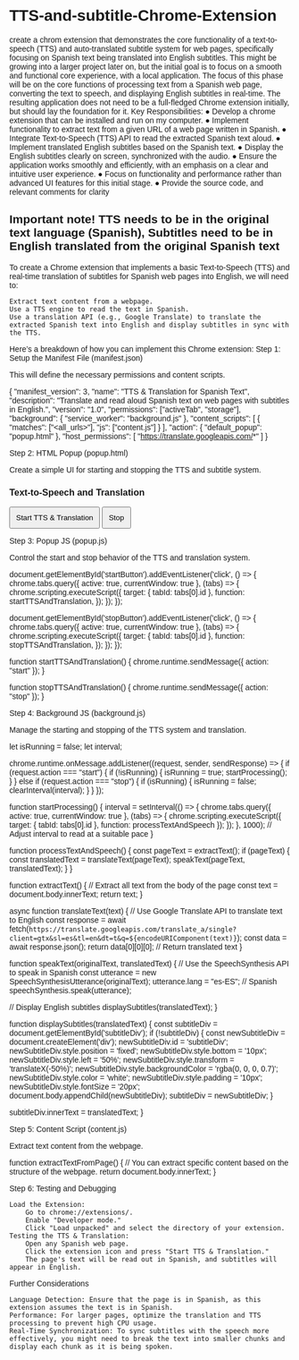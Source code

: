 # TTS-and-subtitle-Chrome-Extension
create a chrom extension that demonstrates the core functionality of a text-to-speech (TTS) and auto-translated subtitle system for web pages, specifically focusing on Spanish text being translated into English subtitles. This might be growing into a larger project later on, but the initial goal is to focus on a smooth and functional core experience, with a local application. The focus of this phase will be on the core functions of processing text from a Spanish web page, converting the text to speech, and displaying English subtitles in real-time. The resulting application does not need to be a full-fledged Chrome extension initially, but should lay the foundation for it.
Key Responsibilities:
●
Develop a chrome extension that can be installed and run on my computer.
●
Implement functionality to extract text from a given URL of a web page written in Spanish.
●
Integrate Text-to-Speech (TTS) API to read the extracted Spanish text aloud.
●
Implement translated English subtitles based on the Spanish text.
●
Display the English subtitles clearly on screen, synchronized with the audio.
●
Ensure the application works smoothly and efficiently, with an emphasis on a clear and intuitive user experience.
●
Focus on functionality and performance rather than advanced UI features for this initial stage.
●
Provide the source code, and relevant comments for clarity

Important note! TTS needs to be in the original text language (Spanish), Subtitles need to be in English translated from the original Spanish text
-----------
To create a Chrome extension that implements a basic Text-to-Speech (TTS) and real-time translation of subtitles for Spanish web pages into English, we will need to:

    Extract text content from a webpage.
    Use a TTS engine to read the text in Spanish.
    Use a translation API (e.g., Google Translate) to translate the extracted Spanish text into English and display subtitles in sync with the TTS.

Here’s a breakdown of how you can implement this Chrome extension:
Step 1: Setup the Manifest File (manifest.json)

This will define the necessary permissions and content scripts.

{
  "manifest_version": 3,
  "name": "TTS & Translation for Spanish Text",
  "description": "Translate and read aloud Spanish text on web pages with subtitles in English.",
  "version": "1.0",
  "permissions": ["activeTab", "storage"],
  "background": {
    "service_worker": "background.js"
  },
  "content_scripts": [
    {
      "matches": ["<all_urls>"],
      "js": ["content.js"]
    }
  ],
  "action": {
    "default_popup": "popup.html"
  },
  "host_permissions": [
    "https://translate.googleapis.com/*"
  ]
}

Step 2: HTML Popup (popup.html)

Create a simple UI for starting and stopping the TTS and subtitle system.

<!DOCTYPE html>
<html lang="en">
<head>
  <meta charset="UTF-8">
  <meta name="viewport" content="width=device-width, initial-scale=1.0">
  <title>Spanish TTS & Translation</title>
  <style>
    body { font-family: Arial, sans-serif; padding: 10px; }
    button { padding: 10px; }
  </style>
</head>
<body>
  <h3>Text-to-Speech and Translation</h3>
  <button id="startButton">Start TTS & Translation</button>
  <button id="stopButton">Stop</button>

  <script src="popup.js"></script>
</body>
</html>

Step 3: Popup JS (popup.js)

Control the start and stop behavior of the TTS and translation system.

document.getElementById('startButton').addEventListener('click', () => {
  chrome.tabs.query({ active: true, currentWindow: true }, (tabs) => {
    chrome.scripting.executeScript({
      target: { tabId: tabs[0].id },
      function: startTTSAndTranslation,
    });
  });
});

document.getElementById('stopButton').addEventListener('click', () => {
  chrome.tabs.query({ active: true, currentWindow: true }, (tabs) => {
    chrome.scripting.executeScript({
      target: { tabId: tabs[0].id },
      function: stopTTSAndTranslation,
    });
  });
});

function startTTSAndTranslation() {
  chrome.runtime.sendMessage({ action: "start" });
}

function stopTTSAndTranslation() {
  chrome.runtime.sendMessage({ action: "stop" });
}

Step 4: Background JS (background.js)

Manage the starting and stopping of the TTS system and translation.

let isRunning = false;
let interval;

chrome.runtime.onMessage.addListener((request, sender, sendResponse) => {
  if (request.action === "start") {
    if (!isRunning) {
      isRunning = true;
      startProcessing();
    }
  } else if (request.action === "stop") {
    if (isRunning) {
      isRunning = false;
      clearInterval(interval);
    }
  }
});

function startProcessing() {
  interval = setInterval(() => {
    chrome.tabs.query({ active: true, currentWindow: true }, (tabs) => {
      chrome.scripting.executeScript({
        target: { tabId: tabs[0].id },
        function: processTextAndSpeech
      });
    });
  }, 1000); // Adjust interval to read at a suitable pace
}

function processTextAndSpeech() {
  const pageText = extractText();
  if (pageText) {
    const translatedText = translateText(pageText);
    speakText(pageText, translatedText);
  }
}

function extractText() {
  // Extract all text from the body of the page
  const text = document.body.innerText;
  return text;
}

async function translateText(text) {
  // Use Google Translate API to translate text to English
  const response = await fetch(`https://translate.googleapis.com/translate_a/single?client=gtx&sl=es&tl=en&dt=t&q=${encodeURIComponent(text)}`);
  const data = await response.json();
  return data[0][0][0]; // Return translated text
}

function speakText(originalText, translatedText) {
  // Use the SpeechSynthesis API to speak in Spanish
  const utterance = new SpeechSynthesisUtterance(originalText);
  utterance.lang = "es-ES"; // Spanish
  speechSynthesis.speak(utterance);

  // Display English subtitles
  displaySubtitles(translatedText);
}

function displaySubtitles(translatedText) {
  const subtitleDiv = document.getElementById('subtitleDiv');
  if (!subtitleDiv) {
    const newSubtitleDiv = document.createElement('div');
    newSubtitleDiv.id = 'subtitleDiv';
    newSubtitleDiv.style.position = 'fixed';
    newSubtitleDiv.style.bottom = '10px';
    newSubtitleDiv.style.left = '50%';
    newSubtitleDiv.style.transform = 'translateX(-50%)';
    newSubtitleDiv.style.backgroundColor = 'rgba(0, 0, 0, 0.7)';
    newSubtitleDiv.style.color = 'white';
    newSubtitleDiv.style.padding = '10px';
    newSubtitleDiv.style.fontSize = '20px';
    document.body.appendChild(newSubtitleDiv);
    subtitleDiv = newSubtitleDiv;
  }

  subtitleDiv.innerText = translatedText;
}

Step 5: Content Script (content.js)

Extract text content from the webpage.

function extractTextFromPage() {
  // You can extract specific content based on the structure of the webpage.
  return document.body.innerText;
}

Step 6: Testing and Debugging

    Load the Extension:
        Go to chrome://extensions/.
        Enable "Developer mode."
        Click "Load unpacked" and select the directory of your extension.
    Testing the TTS & Translation:
        Open any Spanish web page.
        Click the extension icon and press "Start TTS & Translation."
        The page's text will be read out in Spanish, and subtitles will appear in English.

Further Considerations

    Language Detection: Ensure that the page is in Spanish, as this extension assumes the text is in Spanish.
    Performance: For larger pages, optimize the translation and TTS processing to prevent high CPU usage.
    Real-Time Synchronization: To sync subtitles with the speech more effectively, you might need to break the text into smaller chunks and display each chunk as it is being spoken.
